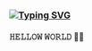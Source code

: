 ### [![Typing SVG](https://readme-typing-svg.herokuapp.com?font=Markdown&size=30&color=F70000&multiline=true&width=280&height=60&lines=𝐆𝐇𝐎𝐒𝐓+𝐒𝐇𝐀𝐃𝐎𝐖)](https://git.io/typing-svg)
#### 𝙷𝙴𝙻𝙻𝙾𝚆 𝚆𝙾𝚁𝙻𝙳 👨‍💻
